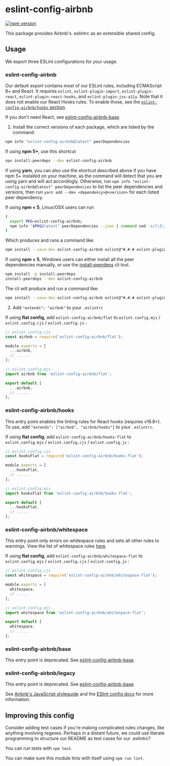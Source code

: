 # eslint-config-airbnb

[![npm version](https://badge.fury.io/js/eslint-config-airbnb.svg)](https://badge.fury.io/js/eslint-config-airbnb)

This package provides Airbnb's .eslintrc as an extensible shared config.

## Usage

We export three ESLint configurations for your usage.

### eslint-config-airbnb

Our default export contains most of our ESLint rules, including ECMAScript 6+ and React. It requires `eslint`, `eslint-plugin-import`, `eslint-plugin-react`, `eslint-plugin-react-hooks`, and `eslint-plugin-jsx-a11y`. Note that it does not enable our React Hooks rules. To enable those, see the [`eslint-config-airbnb/hooks` section](#eslint-config-airbnbhooks).

If you don't need React, see [eslint-config-airbnb-base](https://npmjs.com/eslint-config-airbnb-base).

1. Install the correct versions of each package, which are listed by the command:

  ```sh
  npm info "eslint-config-airbnb@latest" peerDependencies
  ```

  If using **npm 5+**, use this shortcut

  ```sh
  npx install-peerdeps --dev eslint-config-airbnb
  ```

  If using **yarn**, you can also use the shortcut described above if you have npm 5+ installed on your machine, as the command will detect that you are using yarn and will act accordingly.
  Otherwise, run `npm info "eslint-config-airbnb@latest" peerDependencies` to list the peer dependencies and versions, then run `yarn add --dev <dependency>@<version>` for each listed peer dependency.

  If using **npm < 5**, Linux/OSX users can run

  ```sh
  (
    export PKG=eslint-config-airbnb;
    npm info "$PKG@latest" peerDependencies --json | command sed 's/[\{\},]//g ; s/: /@/g' | xargs npm install --save-dev "$PKG@latest"
  )
  ```

  Which produces and runs a command like:

  ```sh
  npm install --save-dev eslint-config-airbnb eslint@^#.#.# eslint-plugin-jsx-a11y@^#.#.# eslint-plugin-import@^#.#.# eslint-plugin-react@^#.#.# eslint-plugin-react-hooks@^#.#.#
  ```

  If using **npm < 5**, Windows users can either install all the peer dependencies manually, or use the [install-peerdeps](https://github.com/nathanhleung/install-peerdeps) cli tool.

  ```sh
  npm install -g install-peerdeps
  install-peerdeps --dev eslint-config-airbnb
  ```
  The cli will produce and run a command like:

  ```sh
  npm install --save-dev eslint-config-airbnb eslint@^#.#.# eslint-plugin-jsx-a11y@^#.#.# eslint-plugin-import@^#.#.# eslint-plugin-react@^#.#.# eslint-plugin-react-hooks@^#.#.#
  ```

2. Add `"extends": "airbnb"` to your `.eslintrc`

  If using **flat config**, add `eslint-config-airbnb/flat` to `eslint.config.mjs` / `eslint.config.cjs` / `eslint.config.js` :

  ```js
  // eslint.config.cjs
  const airbnb = require('eslint-config-airbnb/flat');

  module.exports = [
    ...airbnb,
    // ......
  ];
  ```

  ```js
  // eslint.config.mjs
  import airbnb from 'eslint-config-airbnb/flat';

  export default [
    ...airbnb,
    // ......
  ];
  ```

### eslint-config-airbnb/hooks

This entry point enables the linting rules for React hooks (requires v16.8+). To use, add `"extends": ["airbnb", "airbnb/hooks"]` to your `.eslintrc`.

If using **flat config**, add `eslint-config-airbnb/hooks-flat` to `eslint.config.mjs` / `eslint.config.cjs` / `eslint.config.js` :

```js
// eslint.config.cjs
const hooksFlat = require('eslint-config-airbnb/hooks-flat');

module.exports = [
  ...hooksFlat,
  // ......
];
```

```js
// eslint.config.mjs
import hooksFlat from 'eslint-config-airbnb/hooks-flat';

export default [
  ...hooksFlat,
  // ......
];
```

### eslint-config-airbnb/whitespace

This entry point only errors on whitespace rules and sets all other rules to warnings. View the list of whitespace rules [here](https://github.com/airbnb/javascript/blob/master/packages/eslint-config-airbnb/whitespace.js).

If using **flat config**, add `eslint-config-airbnb/whitespace-flat` to `eslint.config.mjs` / `eslint.config.cjs` / `eslint.config.js` :
```js
// eslint.config.cjs
const whitespace = require('eslint-config-airbnb/whitespace-flat');

module.exports = [
  whitespace,
  // ......
];
```

```js
// eslint.config.mjs
import whitespace from 'eslint-config-airbnb/whitespace-flat';

export default [
  whitespace,
  // ......
];
```

### eslint-config-airbnb/base

This entry point is deprecated. See [eslint-config-airbnb-base](https://npmjs.com/eslint-config-airbnb-base).

### eslint-config-airbnb/legacy

This entry point is deprecated. See [eslint-config-airbnb-base](https://npmjs.com/eslint-config-airbnb-base).

See [Airbnb's JavaScript styleguide](https://github.com/airbnb/javascript) and
the [ESlint config docs](https://eslint.org/docs/user-guide/configuring#extending-configuration-files)
for more information.

## Improving this config

Consider adding test cases if you're making complicated rules changes, like anything involving regexes. Perhaps in a distant future, we could use literate programming to structure our README as test cases for our .eslintrc?

You can run tests with `npm test`.

You can make sure this module lints with itself using `npm run lint`.
